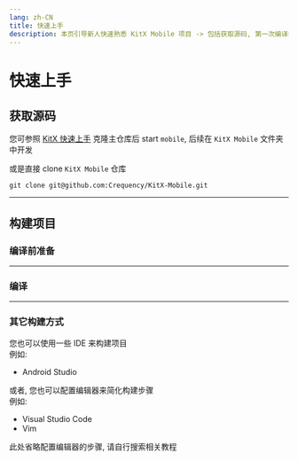 ```yaml
---
lang: zh-CN
title: 快速上手
description: 本页引导新人快速熟悉 KitX Mobile 项目 -> 包括获取源码, 第一次编译等 ...
---
```


# 快速上手

## 获取源码

您可参照 [KitX 快速上手](/guide/getting-started.md) 克隆主仓库后 start `mobile`, 后续在 `KitX Mobile` 文件夹中开发

或是直接 clone `KitX Mobile` 仓库

```shell
git clone git@github.com:Crequency/KitX-Mobile.git
```

---

## 构建项目

### 编译前准备



---

### 编译



---

### 其它构建方式

您也可以使用一些 IDE 来构建项目  
例如:
- Android Studio

或者, 您也可以配置编辑器来简化构建步骤  
例如:
- Visual Studio Code
- Vim

此处省略配置编辑器的步骤, 请自行搜索相关教程
